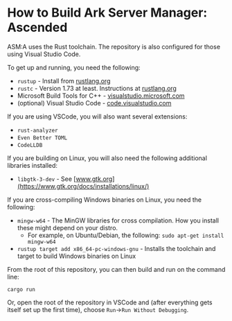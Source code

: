 # How to Build Ark Server Manager: Ascended

ASM:A uses the Rust toolchain. The repository is also configured for those using Visual Studio Code.

To get up and running, you need the following:

* `rustup` - Install from [rustlang.org](https://www.rust-lang.org/tools/install)
* `rustc` - Version 1.73 at least.  Instructions at [rustlang.org](https://blog.rust-lang.org/2023/10/05/Rust-1.73.0.html)
* Microsoft Build Tools for C++ - [visualstudio.microsoft.com](https://aka.ms/vs/17/release/vs_BuildTools.exe)
*  (optional) Visual Studio Code - [code.visualstudio.com](https://code.visualstudio.com/)

If you are using VSCode, you will also want several extensions:
* `rust-analyzer`
* `Even Better TOML`
* `CodeLLDB`

If you are building on Linux, you will also need the following additional libraries installed:
* `libgtk-3-dev` - See [www.gtk.org](https://www.gtk.org/docs/installations/linux/)

If you are cross-compiling Windows binaries on Linux, you need the following:
* `mingw-w64` - The MinGW libraries for cross compilation.  How you install these might depend on your distro.
  * For example, on Ubuntu/Debian, the following: `sudo apt-get install mingw-w64`
* `rustup target add x86_64-pc-windows-gnu` - Installs the toolchain and target to build Windows binaries on Linux

From the root of this repository, you can then build and run on the command line:

```
cargo run
```

Or, open the root of the repository in VSCode and (after everything gets itself set up the first time), choose `Run`->`Run Without Debugging`.